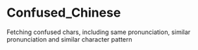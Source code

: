 # Confused_Chinese
Fetching confused chars, including same pronunciation, similar pronunciation and similar character pattern
